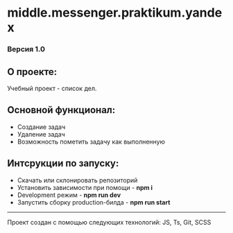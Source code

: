 # middle.messenger.praktikum.yandex

### Версия 1.0

## О проекте:  

Учебный проект - список дел.


## Основной функционал:

* Создание задач
* Удаление задач
* Возможность пометить задачу как выполненную


## Интсрукции по запуску:
* Скачать или склонировать репозиторий
* Установить зависимости при помощи - **npm i**
* Development режим - **npm run dev**
* Запустить сборку production-билда - **npm run start**

***
Проект создан с помощью следующих технологий: JS, Ts, Git, SCSS
